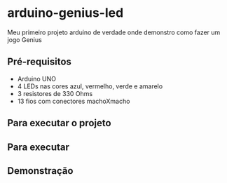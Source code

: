 # arduino-genius-led
Meu primeiro projeto arduino de verdade onde demonstro como fazer um jogo Genius

## Pré-requisitos

* Arduino UNO
* 4 LEDs nas cores azul, vermelho, verde e amarelo
* 3 resistores de 330 Ohms
* 13 fios com conectores machoXmacho

## Para executar o projeto

## Para executar

## Demonstração